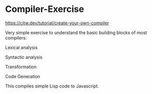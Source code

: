 # Compiler-Exercise
https://citw.dev/tutorial/create-your-own-compiler

Very simple exercise to understand the basic building blocks of most compilers:

Lexical analysis

Syntactic analysis

Transformation

Code Generation


This compiles simple Lisp code to Javascript.
